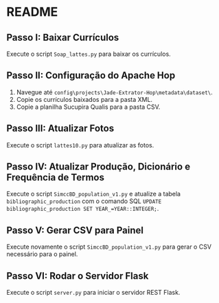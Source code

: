 # README

## Passo I: Baixar Currículos

Execute o script `Soap_lattes.py` para baixar os currículos.

## Passo II: Configuração do Apache Hop

1. Navegue até `config\projects\Jade-Extrator-Hop\metadata\dataset\`.
2. Copie os currículos baixados para a pasta XML.
3. Copie a planilha Sucupira Qualis para a pasta CSV.

## Passo III: Atualizar Fotos

Execute o script `lattes10.py` para atualizar as fotos.

## Passo IV: Atualizar Produção, Dicionário e Frequência de Termos

Execute o script `SimccBD_population_v1.py` e atualize a tabela `bibliographic_production` com o comando SQL `UPDATE bibliographic_production SET YEAR_=YEAR::INTEGER;`.

## Passo V: Gerar CSV para Painel

Execute novamente o script `SimccBD_population_v1.py` para gerar o CSV necessário para o painel.

## Passo VI: Rodar o Servidor Flask

Execute o script `server.py` para iniciar o servidor REST Flask.